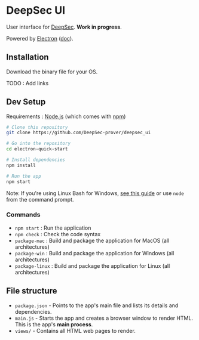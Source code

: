 # DeepSec UI

User interface for [DeepSec](https://github.com/DeepSec-prover/deepsec). **Work in progress**.

Powered by [Electron](https://electronjs.org) ([doc](https://electronjs.org/docs)).

## Installation

Download the binary file for your OS.

TODO : Add links

## Dev Setup

Requirements : [Node.js](https://nodejs.org/en/download/) (which comes with [npm](http://npmjs.com))

```bash
# Clone this repository
git clone https://github.com/DeepSec-prover/deepsec_ui

# Go into the repository
cd electron-quick-start

# Install dependencies
npm install

# Run the app
npm start
```

Note: If you're using Linux Bash for Windows, [see this guide](https://www.howtogeek.com/261575/how-to-run-graphical-linux-desktop-applications-from-windows-10s-bash-shell/) or use `node` from the command prompt.

### Commands

- `npm start` : Run the application
- `npm check` : Check the code syntax
- `package-mac` : Build and package the application for MacOS (all architectures)
- `package-win` : Build and package the application for Windows  (all architectures)
- `package-linux` : Build and package the application for Linux  (all architectures)


## File structure

- `package.json` - Points to the app's main file and lists its details and dependencies.
- `main.js` - Starts the app and creates a browser window to render HTML. This is the app's **main process**.
- `views/` - Contains all HTML web pages to render.
